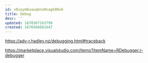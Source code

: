 ```yaml
---
id: v8ieym6uauqbno0nagk00x6
title: Debug
desc: ''
updated: 1670367163799
created: 1670366681647
---
```



https://adv-r.hadley.nz/debugging.html#traceback

https://marketplace.visualstudio.com/items?itemName=RDebugger.r-debugger
